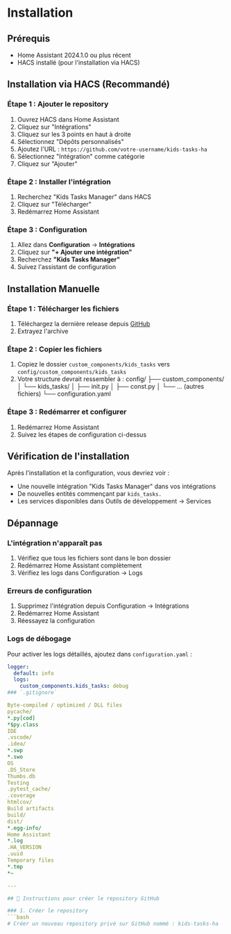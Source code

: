 # Installation

## Prérequis

- Home Assistant 2024.1.0 ou plus récent
- HACS installé (pour l'installation via HACS)

## Installation via HACS (Recommandé)

### Étape 1 : Ajouter le repository

1. Ouvrez HACS dans Home Assistant
2. Cliquez sur "Intégrations" 
3. Cliquez sur les 3 points en haut à droite
4. Sélectionnez "Dépôts personnalisés"
5. Ajoutez l'URL : `https://github.com/votre-username/kids-tasks-ha`
6. Sélectionnez "Intégration" comme catégorie
7. Cliquez sur "Ajouter"

### Étape 2 : Installer l'intégration

1. Recherchez "Kids Tasks Manager" dans HACS
2. Cliquez sur "Télécharger"
3. Redémarrez Home Assistant

### Étape 3 : Configuration

1. Allez dans **Configuration** → **Intégrations**
2. Cliquez sur **"+ Ajouter une intégration"**
3. Recherchez **"Kids Tasks Manager"**
4. Suivez l'assistant de configuration

## Installation Manuelle

### Étape 1 : Télécharger les fichiers

1. Téléchargez la dernière release depuis [GitHub](https://github.com/votre-username/kids-tasks-ha/releases)
2. Extrayez l'archive

### Étape 2 : Copier les fichiers

1. Copiez le dossier `custom_components/kids_tasks` vers `config/custom_components/kids_tasks`
2. Votre structure devrait ressembler à :
config/
├── custom_components/
│   └── kids_tasks/
│       ├── init.py
│       ├── const.py
│       └── ... (autres fichiers)
└── configuration.yaml

### Étape 3 : Redémarrer et configurer

1. Redémarrez Home Assistant
2. Suivez les étapes de configuration ci-dessus

## Vérification de l'installation

Après l'installation et la configuration, vous devriez voir :

- Une nouvelle intégration "Kids Tasks Manager" dans vos intégrations
- De nouvelles entités commençant par `kids_tasks.`
- Les services disponibles dans Outils de développement → Services

## Dépannage

### L'intégration n'apparaît pas

1. Vérifiez que tous les fichiers sont dans le bon dossier
2. Redémarrez Home Assistant complètement
3. Vérifiez les logs dans Configuration → Logs

### Erreurs de configuration

1. Supprimez l'intégration depuis Configuration → Intégrations
2. Redémarrez Home Assistant
3. Réessayez la configuration

### Logs de débogage

Pour activer les logs détaillés, ajoutez dans `configuration.yaml` :

```yaml
logger:
  default: info
  logs:
    custom_components.kids_tasks: debug
### `.gitignore`

Byte-compiled / optimized / DLL files
pycache/
*.py[cod]
*$py.class
IDE
.vscode/
.idea/
*.swp
*.swo
OS
.DS_Store
Thumbs.db
Testing
.pytest_cache/
.coverage
htmlcov/
Build artifacts
build/
dist/
*.egg-info/
Home Assistant
*.log
.HA_VERSION
.uuid
Temporary files
*.tmp
*~

---

## 🚀 Instructions pour créer le repository GitHub

### 1. Créer le repository
```bash
# Créer un nouveau repository privé sur GitHub nommé : kids-tasks-ha